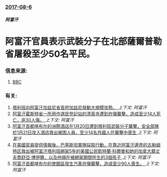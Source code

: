 ### [2017-08-6](/zh/news/2017/08/6/index.md)

##### 阿富汗
# 阿富汗官員表示武裝分子在北部薩爾普勒省屠殺至少50名平民。 




### 信息来源:

1. [BBC](http://www.bbc.com/news/world-asia-40845361)

### 有关:

1. [塔利班向阿富汗加兹尼省首府加兹尼發動大規模攻勢。 ](/zh/news/2018/08/10/塔利班向阿富汗加兹尼省首府加兹尼發動大規模攻勢.md) _上下文: 阿富汗_
2. [阿富汗霍斯特省一所用作選民登記站的清真寺遭到炸彈襲擊，造成至少14人死亡，逾30人傷。 ](/zh/news/2018/05/6/阿富汗霍斯特省一所用作選民登記站的清真寺遭到炸彈襲擊-造成至少14人死亡-逾30人傷.md) _上下文: 阿富汗_
3. [阿富汗首都喀布尔的洲際酒店在1月20日遭到塔利班武裝分子襲擊，安全部隊於1月21日攻入酒店救出被困人員，至少14名外國人在襲擊中喪生 ](/zh/news/2018/01/21/阿富汗首都喀布尔的洲際酒店在1月20日遭到塔利班武裝分子襲擊-安全部隊於1月21日攻入酒店救出被困人員-至少14名外國人.md) _上下文: 阿富汗_
4. [在美國官員提供情報後，巴基斯坦軍隊採取行動，在靠近阿富汗邊界的古勒姆特区救出被阿富汗塔利班綁架5年的美國公民凱特蘭·科爾曼和她的加拿大籍丈夫喬舒亞·博伊爾，以及他倆在被綁架期間所生的3個孩子 ](/zh/news/2017/10/11/在美國官員提供情報後-巴基斯坦軍隊採取行動-在靠近阿富汗邊界的古勒姆特区救出被阿富汗塔利班綁架5年的美國公民凱特蘭-科爾.md) _上下文: 阿富汗_
5. [阿富汗首都喀布尔的使館區發生汽車炸彈襲擊，造成至少90人喪生。 ](/zh/news/2017/05/31/阿富汗首都喀布尔的使館區發生汽車炸彈襲擊-造成至少90人喪生.md) _上下文: 阿富汗_
